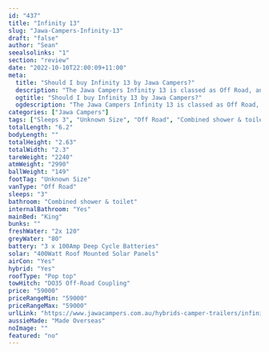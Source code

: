 ```yaml
---
id: "437"
title: "Infinity 13"
slug: "Jawa-Campers-Infinity-13"
draft: "false"
author: "Sean"
seealsolinks: "1"
section: "review"
date: "2022-10-10T22:00:09+11:00"
meta:
  title: "Should I buy Infinity 13 by Jawa Campers?"
  description: "The Jawa Campers Infinity 13 is classed as Off Road, and sleeps 3 people. It is Made Overseas and comes in at Unknown Size. It generally has Combined shower & toilet."
  ogtitle: "Should I buy Infinity 13 by Jawa Campers?"
  ogdescription: "The Jawa Campers Infinity 13 is classed as Off Road, and sleeps 3 people. It is Made Overseas and comes in at Unknown Size. It generally has Combined shower & toilet."
categories: ["Jawa Campers"]
tags: ["Sleeps 3", "Unknown Size", "Off Road", "Combined shower & toilet", "Pop top", "50 - 60k"]
totalLength: "6.2"
bodyLength: ""
totalHeight: "2.63"
totalWidth: "2.3"
tareWeight: "2240"
atmWeight: "2990"
ballWeight: "149"
footTag: "Unknown Size"
vanType: "Off Road"
sleeps: "3"
bathroom: "Combined shower & toilet"
internalBathroom: "Yes"
mainBed: "King"
bunks: ""
freshWater: "2x 120"
greyWater: "80"
battery: "3 x 100Amp Deep Cycle Batteries"
solar: "400Watt Roof Mounted Solar Panels"
airCon: "Yes"
hybrid: "Yes"
roofType: "Pop top"
towHitch: "DO35 Off-Road Coupling"
price: "59000"
priceRangeMin: "59000"
priceRangeMax: "59000"
urlLink: "https://www.jawacampers.com.au/hybrids-camper-trailers/infinity-13/"
aussieMade: "Made Overseas"
noImage: ""
featured: "no"
---
```

